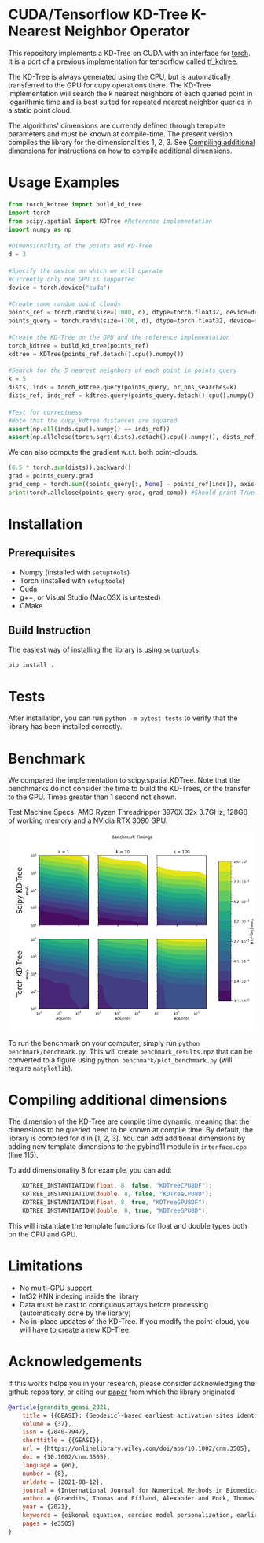 # CUDA/Tensorflow KD-Tree K-Nearest Neighbor Operator
This repository implements a KD-Tree on CUDA with an interface for [torch](https://pytorch.org/). It is a port of a previous implementation for tensorflow called [tf_kdtree](https://github.com/thomgrand/tf_kdtree).

The KD-Tree is always generated using the CPU, but is automatically transferred to the GPU for cupy operations there. The KD-Tree implementation will search the k nearest neighbors of each queried point in logarithmic time and is best suited for repeated nearest neighbor queries in a static point cloud.

The algorithms' dimensions are currently defined through template parameters and must be known at compile-time. The present version compiles the library for the dimensionalities 1, 2, 3. See [Compiling additional dimensions](#compiling-additional-dimensions) for instructions on how to compile additional dimensions.

# Usage Examples

```python
from torch_kdtree import build_kd_tree
import torch
from scipy.spatial import KDTree #Reference implementation
import numpy as np

#Dimensionality of the points and KD-Tree
d = 3

#Specify the device on which we will operate
#Currently only one GPU is supported
device = torch.device("cuda")

#Create some random point clouds
points_ref = torch.randn(size=(1000, d), dtype=torch.float32, device=device, requires_grad=True) * 1e3
points_query = torch.randn(size=(100, d), dtype=torch.float32, device=device, requires_grad=True) * 1e3

#Create the KD-Tree on the GPU and the reference implementation
torch_kdtree = build_kd_tree(points_ref)
kdtree = KDTree(points_ref.detach().cpu().numpy())

#Search for the 5 nearest neighbors of each point in points_query
k = 5
dists, inds = torch_kdtree.query(points_query, nr_nns_searches=k)
dists_ref, inds_ref = kdtree.query(points_query.detach().cpu().numpy(), k=k)

#Test for correctness 
#Note that the cupy_kdtree distances are squared
assert(np.all(inds.cpu().numpy() == inds_ref))
assert(np.allclose(torch.sqrt(dists).detach().cpu().numpy(), dists_ref, atol=1e-5))
```

We can also compute the gradient w.r.t. both point-clouds.

```python
(0.5 * torch.sum(dists)).backward()
grad = points_query.grad 
grad_comp = torch.sum((points_query[:, None] - points_ref[inds]), axis=-2)
print(torch.allclose(points_query.grad, grad_comp)) #Should print True
```

# Installation

Prerequisites
-------------
- Numpy (installed with `setuptools`)
- Torch (installed with `setuptools`)
- Cuda
- g++, or Visual Studio (MacOSX is untested)
- CMake

Build Instruction
-----------------
The easiest way of installing the library is using `setuptools`:
```bash
pip install .
```


# Tests
After installation, you can run `python -m pytest tests` to verify that the library has been installed correctly.

# Benchmark

We compared the implementation to scipy.spatial.KDTree. Note that the benchmarks do not consider the time to build the KD-Trees, or the transfer to the GPU. Times greater than 1 second not shown.

Test Machine Specs: AMD Ryzen Threadripper 3970X 32x 3.7GHz, 128GB of working memory and a NVidia RTX 3090 GPU.

![alt text](benchmark.png "Benchmark")

To run the benchmark on your computer, simply run `python benchmark/benchmark.py`. This will create `benchmark_results.npz` that can be converted to a figure using `python benchmark/plot_benchmark.py` (will require `matplotlib`).

# Compiling additional dimensions

The dimension of the KD-Tree are compile time dynamic, meaning that the dimensions to be queried need to be known at compile time. By default, the library is compiled for d in [1, 2, 3]. You can add additional dimensions by adding new template dimensions to the pybind11 module in `interface.cpp` (line 115).

To add dimensionality 8 for example, you can add:
```cpp
    KDTREE_INSTANTIATION(float, 8, false, "KDTreeCPU8DF");
    KDTREE_INSTANTIATION(double, 8, false, "KDTreeCPU8D");
    KDTREE_INSTANTIATION(float, 8, true, "KDTreeGPU8DF");
    KDTREE_INSTANTIATION(double, 8, true, "KDTreeGPU8D");
```

This will instantiate the template functions for float and double types both on the CPU and GPU.

# Limitations

- No multi-GPU support
- Int32 KNN indexing inside the library
- Data must be cast to contiguous arrays before processing (automatically done by the library)
- No in-place updates of the KD-Tree. If you modify the point-cloud, you will have to create a new KD-Tree.


# Acknowledgements

If this works helps you in your research, please consider acknowledging the github repository, or citing our [paper](https://arxiv.org/abs/2102.09962) from which the library originated.

```bibtex
@article{grandits_geasi_2021,
	title = {{GEASI}: {Geodesic}-based earliest activation sites identification in cardiac models},
	volume = {37},
	issn = {2040-7947},
	shorttitle = {{GEASI}},
	url = {https://onlinelibrary.wiley.com/doi/abs/10.1002/cnm.3505},
	doi = {10.1002/cnm.3505},
	language = {en},
	number = {8},
	urldate = {2021-08-12},
	journal = {International Journal for Numerical Methods in Biomedical Engineering},
	author = {Grandits, Thomas and Effland, Alexander and Pock, Thomas and Krause, Rolf and Plank, Gernot and Pezzuto, Simone},
	year = {2021},
	keywords = {eikonal equation, cardiac model personalization, earliest activation sites, Hamilton–Jacobi formulation, inverse ECG problem, topological gradient},
	pages = {e3505}
}
```

